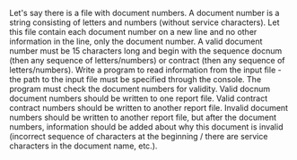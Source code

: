 Let's say there is a file with document numbers.
A document number is a string consisting of letters and numbers (without service characters).
Let this file contain each document number on a new line and no other information in the line,
only the document number.
A valid document number must be 15 characters long and begin with the sequence
docnum (then any sequence of letters/numbers) or
сontract (then any sequence of letters/numbers).
Write a program to read information from the input file - the path to the input file must be
specified through the console.
The program must check the document numbers for validity.
Valid docnum document numbers should be written to one report file.
Valid сontract contract numbers should be written to another report file.
Invalid document numbers should be written to another report file,
but after the document numbers, information should be added about why this document is invalid 
(incorrect sequence of characters at the beginning / there are
service characters in the document name, etc.).

